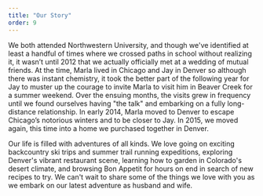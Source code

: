 ```yaml
---
title: "Our Story"
order: 9
---
```

We both attended Northwestern University, and though we've identified at least a handful of times where we crossed paths in school without realizing it, it wasn’t until 2012 that we actually officially met at a wedding of mutual friends. At the time, Marla lived in Chicago and Jay in Denver so although there was instant chemistry, it took the better part of the following year for Jay to muster up the courage to invite Marla to visit him in Beaver Creek for a summer weekend. Over the ensuing months, the visits grew in frequency until we found ourselves having "the talk" and embarking on a fully long-distance relationship. In early 2014, Marla moved to Denver to escape Chicago’s notorious winters and to be closer to Jay. In 2015, we moved again, this time into a home we purchased together in Denver.

Our life is filled with adventures of all kinds. We love going on exciting backcountry ski
trips and summer trail running expeditions, exploring Denver's vibrant restaurant scene,
learning how to garden in Colorado's desert climate, and browsing Bon Appetit
for hours on end in search of new recipes to try. We can't wait to share some of
  the things we love with you as we embark on our latest adventure as husband
  and wife.
